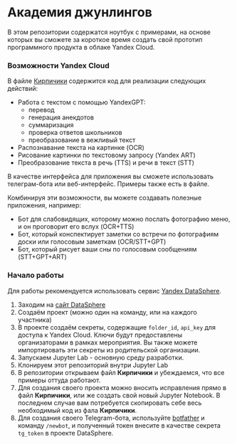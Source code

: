 # Академия джунлингов

В этом репозитории содержатся ноутбук с примерами, на основе которых вы сможете
за короткое время создать свой прототип программного продукта в облаке Yandex Cloud.

### Возможности Yandex Cloud

В файле [Кирпичики](Кирпичики.ipynb) содержится код для реализации следующих действий:

* Работа с текстом с помощью YandexGPT:
   - перевод
   - генерация анекдотов
   - суммаризация
   - проверка ответов школьников
   - преобразование в вежливый текст
* Распознавание текста на картинке (OCR)
* Рисование картинки по текстовому запросу (Yandex ART)
* Преобразование текста в речь (TTS) и речи в текст (STT)

В качестве интерфейса для приложения вы сможете использовать телеграм-бота или веб-интерфейс. Примеры также есть в файле.

Комбинируя эти возможности, вы можете создавать полезные приложения, например:
* Бот для слабовидящих, которому можно послать фотографию меню, и он проговорит его вслух (OCR+TTS)
* Бот, который конспектирует заметки со встречи по фотографиям доски или голосовым заметкам (OCR/STT+GPT)
* Бот, который рисует ваши сны по голосовым сообщениям (STT+GPT+ART)

### Начало работы

Для работы рекомендуется использовать сервис [Yandex DataSphere](https://datasphere.yandex.cloud).

1. Заходим на [сайт DataSphere](https://datasphere.yandex.cloud)
1. Создаём проект (можно один на команду, или на каждого участника)
1. В проекте создаём секреты, содержащие `folder_id`, `api_key` для доступа к Yandex Cloud. Ключи будут предоставлены
организаторами в рамках мероприятия. Вы также можете импортировать эти секреты из родительской организации.
1. Запускаем Jupyter Lab - основную среду разработки.
1. Клонируем этот репозиторий внутри Jupyter Lab
1. В репозитории открываем файл **Кирпичики** и убеждаемся, что все примеры оттуда работают.
1. Для создания своего проекта можно вносить исправления прямо в файл **Кирпичики**, или же создать свой новый Jupyter Notebook. В последнем случае вам потребуется скопировать себе весь необходимый код из фала **Кирпичики**.
1. Для создания своего Telegram-бота, используйте [botfather](http://t.me/botfather) и команду `/newbot`, и полученный токен внесите в качестве секрета `tg_token` в проекте DataSphere.

